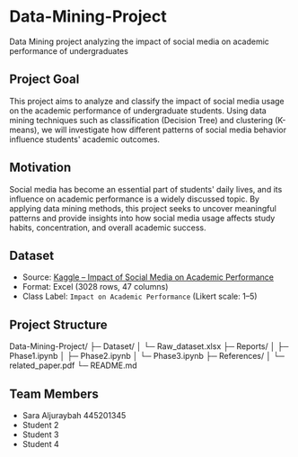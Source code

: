 # Data-Mining-Project
Data Mining project analyzing the impact of social media on academic performance of undergraduates

## Project Goal
This project aims to analyze and classify the impact of social media usage on the academic performance of undergraduate students. Using data mining techniques such as classification (Decision Tree) and clustering (K-means), we will investigate how different patterns of social media behavior influence students' academic outcomes.

## Motivation
Social media has become an essential part of students' daily lives, and its influence on academic performance is a widely discussed topic. By applying data mining methods, this project seeks to uncover meaningful patterns and provide insights into how social media usage affects study habits, concentration, and overall academic success.

## Dataset
- Source: [Kaggle – Impact of Social Media on Academic Performance](https://www.kaggle.com/datasets/aderonkeayobami/impact-of-social-media-on-academic-performances)  
- Format: Excel (3028 rows, 47 columns)  
- Class Label: `Impact on Academic Performance` (Likert scale: 1–5)  

## Project Structure
Data-Mining-Project/
├─ Dataset/
│ └─ Raw_dataset.xlsx
├─ Reports/
│ ├─ Phase1.ipynb
│ ├─ Phase2.ipynb
│ └─ Phase3.ipynb
├─ References/
│ └─ related_paper.pdf
└─ README.md


## Team Members
- Sara Aljuraybah 445201345 
- Student 2  
- Student 3  
- Student 4  


